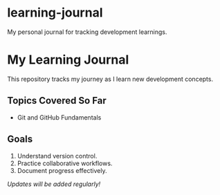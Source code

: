 # learning-journal
My personal journal for tracking development learnings.

# My Learning Journal

This repository tracks my journey as I learn new development concepts.

## Topics Covered So Far
- Git and GitHub Fundamentals

## Goals
1. Understand version control.
2. Practice collaborative workflows.
3. Document progress effectively.

*Updates will be added regularly!*

